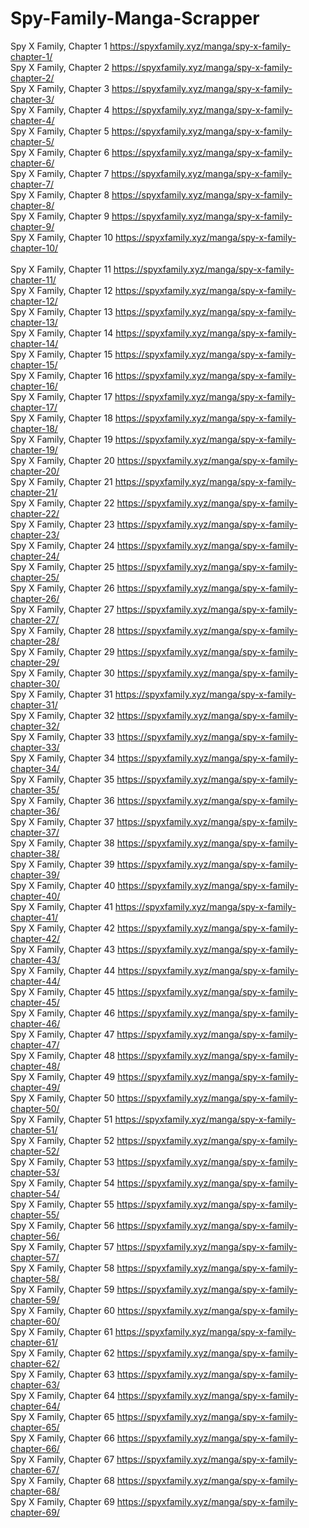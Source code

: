 # Spy-Family-Manga-Scrapper



Spy X Family, Chapter 1  https://spyxfamily.xyz/manga/spy-x-family-chapter-1/
<br/>
Spy X Family, Chapter 2  https://spyxfamily.xyz/manga/spy-x-family-chapter-2/
<br/>
Spy X Family, Chapter 3  https://spyxfamily.xyz/manga/spy-x-family-chapter-3/
<br/>
Spy X Family, Chapter 4  https://spyxfamily.xyz/manga/spy-x-family-chapter-4/
<br/>
Spy X Family, Chapter 5  https://spyxfamily.xyz/manga/spy-x-family-chapter-5/
<br/>
Spy X Family, Chapter 6  https://spyxfamily.xyz/manga/spy-x-family-chapter-6/
<br/>
Spy X Family, Chapter 7  https://spyxfamily.xyz/manga/spy-x-family-chapter-7/
<br/>
Spy X Family, Chapter 8  https://spyxfamily.xyz/manga/spy-x-family-chapter-8/
<br/>
Spy X Family, Chapter 9  https://spyxfamily.xyz/manga/spy-x-family-chapter-9/
<br/>
Spy X Family, Chapter 10  https://spyxfamily.xyz/manga/spy-x-family-chapter-10/
<br/>
<br/>
Spy X Family, Chapter 11  https://spyxfamily.xyz/manga/spy-x-family-chapter-11/
<br/>
Spy X Family, Chapter 12  https://spyxfamily.xyz/manga/spy-x-family-chapter-12/
<br/>
Spy X Family, Chapter 13  https://spyxfamily.xyz/manga/spy-x-family-chapter-13/
<br/>
Spy X Family, Chapter 14  https://spyxfamily.xyz/manga/spy-x-family-chapter-14/
<br/>
Spy X Family, Chapter 15  https://spyxfamily.xyz/manga/spy-x-family-chapter-15/
<br/>
Spy X Family, Chapter 16  https://spyxfamily.xyz/manga/spy-x-family-chapter-16/
<br/>
Spy X Family, Chapter 17  https://spyxfamily.xyz/manga/spy-x-family-chapter-17/
<br/>
Spy X Family, Chapter 18  https://spyxfamily.xyz/manga/spy-x-family-chapter-18/
<br/>
Spy X Family, Chapter 19  https://spyxfamily.xyz/manga/spy-x-family-chapter-19/
<br/>
Spy X Family, Chapter 20  https://spyxfamily.xyz/manga/spy-x-family-chapter-20/
<br/>
Spy X Family, Chapter 21  https://spyxfamily.xyz/manga/spy-x-family-chapter-21/
<br/>
Spy X Family, Chapter 22  https://spyxfamily.xyz/manga/spy-x-family-chapter-22/
<br/>
Spy X Family, Chapter 23  https://spyxfamily.xyz/manga/spy-x-family-chapter-23/
<br/>
Spy X Family, Chapter 24  https://spyxfamily.xyz/manga/spy-x-family-chapter-24/
<br/>
Spy X Family, Chapter 25  https://spyxfamily.xyz/manga/spy-x-family-chapter-25/
<br/>
Spy X Family, Chapter 26  https://spyxfamily.xyz/manga/spy-x-family-chapter-26/
<br/>
Spy X Family, Chapter 27  https://spyxfamily.xyz/manga/spy-x-family-chapter-27/
<br/>
Spy X Family, Chapter 28  https://spyxfamily.xyz/manga/spy-x-family-chapter-28/
<br/>
Spy X Family, Chapter 29  https://spyxfamily.xyz/manga/spy-x-family-chapter-29/
<br/>
Spy X Family, Chapter 30  https://spyxfamily.xyz/manga/spy-x-family-chapter-30/
<br/>
Spy X Family, Chapter 31  https://spyxfamily.xyz/manga/spy-x-family-chapter-31/
<br/>
Spy X Family, Chapter 32  https://spyxfamily.xyz/manga/spy-x-family-chapter-32/
<br/>
Spy X Family, Chapter 33  https://spyxfamily.xyz/manga/spy-x-family-chapter-33/
<br/>
Spy X Family, Chapter 34  https://spyxfamily.xyz/manga/spy-x-family-chapter-34/
<br/>
Spy X Family, Chapter 35  https://spyxfamily.xyz/manga/spy-x-family-chapter-35/
<br/>
Spy X Family, Chapter 36  https://spyxfamily.xyz/manga/spy-x-family-chapter-36/
<br/>
Spy X Family, Chapter 37  https://spyxfamily.xyz/manga/spy-x-family-chapter-37/
<br/>
Spy X Family, Chapter 38  https://spyxfamily.xyz/manga/spy-x-family-chapter-38/
<br/>
Spy X Family, Chapter 39  https://spyxfamily.xyz/manga/spy-x-family-chapter-39/
<br/>
Spy X Family, Chapter 40  https://spyxfamily.xyz/manga/spy-x-family-chapter-40/
<br/>
Spy X Family, Chapter 41  https://spyxfamily.xyz/manga/spy-x-family-chapter-41/
<br/>
Spy X Family, Chapter 42  https://spyxfamily.xyz/manga/spy-x-family-chapter-42/
<br/>
Spy X Family, Chapter 43  https://spyxfamily.xyz/manga/spy-x-family-chapter-43/
<br/>
Spy X Family, Chapter 44  https://spyxfamily.xyz/manga/spy-x-family-chapter-44/
<br/>
Spy X Family, Chapter 45  https://spyxfamily.xyz/manga/spy-x-family-chapter-45/
<br/>
Spy X Family, Chapter 46  https://spyxfamily.xyz/manga/spy-x-family-chapter-46/
<br/>
Spy X Family, Chapter 47  https://spyxfamily.xyz/manga/spy-x-family-chapter-47/
<br/>
Spy X Family, Chapter 48  https://spyxfamily.xyz/manga/spy-x-family-chapter-48/
<br/>
Spy X Family, Chapter 49  https://spyxfamily.xyz/manga/spy-x-family-chapter-49/
<br/>
Spy X Family, Chapter 50  https://spyxfamily.xyz/manga/spy-x-family-chapter-50/
<br/>
Spy X Family, Chapter 51  https://spyxfamily.xyz/manga/spy-x-family-chapter-51/
<br/>
Spy X Family, Chapter 52  https://spyxfamily.xyz/manga/spy-x-family-chapter-52/
<br/>
Spy X Family, Chapter 53  https://spyxfamily.xyz/manga/spy-x-family-chapter-53/
<br/>
Spy X Family, Chapter 54  https://spyxfamily.xyz/manga/spy-x-family-chapter-54/
<br/>
Spy X Family, Chapter 55  https://spyxfamily.xyz/manga/spy-x-family-chapter-55/
<br/>
Spy X Family, Chapter 56  https://spyxfamily.xyz/manga/spy-x-family-chapter-56/
<br/>
Spy X Family, Chapter 57  https://spyxfamily.xyz/manga/spy-x-family-chapter-57/
<br/>
Spy X Family, Chapter 58  https://spyxfamily.xyz/manga/spy-x-family-chapter-58/
<br/>
Spy X Family, Chapter 59  https://spyxfamily.xyz/manga/spy-x-family-chapter-59/
<br/>
Spy X Family, Chapter 60  https://spyxfamily.xyz/manga/spy-x-family-chapter-60/
<br/>
Spy X Family, Chapter 61  https://spyxfamily.xyz/manga/spy-x-family-chapter-61/
<br/>
Spy X Family, Chapter 62  https://spyxfamily.xyz/manga/spy-x-family-chapter-62/
<br/>
Spy X Family, Chapter 63  https://spyxfamily.xyz/manga/spy-x-family-chapter-63/
<br/>
Spy X Family, Chapter 64  https://spyxfamily.xyz/manga/spy-x-family-chapter-64/
<br/>
Spy X Family, Chapter 65  https://spyxfamily.xyz/manga/spy-x-family-chapter-65/
<br/>
Spy X Family, Chapter 66  https://spyxfamily.xyz/manga/spy-x-family-chapter-66/
<br/>
Spy X Family, Chapter 67  https://spyxfamily.xyz/manga/spy-x-family-chapter-67/
<br/>
Spy X Family, Chapter 68  https://spyxfamily.xyz/manga/spy-x-family-chapter-68/
<br/>
Spy X Family, Chapter 69  https://spyxfamily.xyz/manga/spy-x-family-chapter-69/
<br/>
